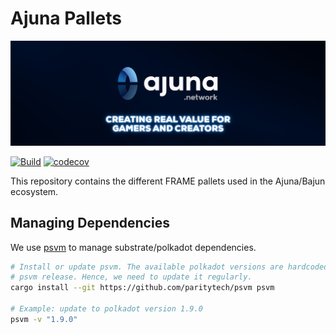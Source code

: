 # Ajuna Pallets

<p align="center">
  <a href="https://ajuna.io" target="_blank">
    <img src="docs/ajuna-banner.jpeg" alt="Ajuna Network Banner">
  </a>
</p>

[![Build](https://github.com/ajuna-network/ajuna-pallets/actions/workflows/check-pull-request.yml/badge.svg?branch=main)](https://github.com/ajuna-network/ajuna-pallets/actions/workflows/check-pull-request.yml)
[![codecov](https://codecov.io/gh/ajuna-network/ajuna-pallets/branch/main/graph/badge.svg?token=qRtKAiLsbG)](https://codecov.io/gh/ajuna-network/ajuna-pallets)

This repository contains the different FRAME pallets used in the Ajuna/Bajun ecosystem.

## Managing Dependencies
We use [psvm](https://github.com/paritytech/psvm) to manage substrate/polkadot dependencies.

```bash
# Install or update psvm. The available polkadot versions are hardcoded in the 
# psvm release. Hence, we need to update it regularly.
cargo install --git https://github.com/paritytech/psvm psvm

# Example: update to polkadot version 1.9.0
psvm -v "1.9.0"
```